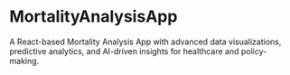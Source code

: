 # MortalityAnalysisApp
A React-based Mortality Analysis App with advanced data visualizations, predictive analytics, and AI-driven insights for healthcare and policy-making.
